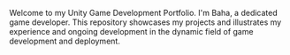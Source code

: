 
Welcome to my Unity Game Development Portfolio. I'm Baha, a dedicated game developer. This repository showcases my projects and illustrates my experience and ongoing development in the dynamic field of game development and deployment.
